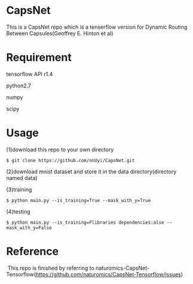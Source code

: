 # CapsNet
  This is a CapsNet repo which is a tenserflow version for Dynamic Routing Between Capsules(Geoffrey E. Hinton et al)

# Requirement
  
  tensorflow API r1.4
  
  python2.7
  
  numpy
  
  scipy
  
# Usage
  (1)download this repo to your own directory
  
    $ git clone https://github.com/nnUyi/CapsNet.git
    
  (2)download mnist dataset and store it in the data directory(directory named data)
  
  (3)training
  
    $ python main.py --is_training=True --mask_with_y=True
    
  (4)testing
  
    $ python main.py --is_training=Flibraries dependencies:alse --mask_with_y=False
  
# Reference

  This repo is finished by referring to naturomics-CapsNet-Tensorflow(https://github.com/naturomics/CapsNet-Tensorflow/issues)

